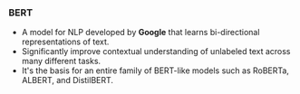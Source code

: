 ### **BERT**  
- A model for NLP developed by **Google** that learns bi-directional representations of text.
- Significantly improve contextual understanding of unlabeled text across many different tasks.
- It's the basis for an entire family of BERT-like models such as RoBERTa, ALBERT, and DistilBERT.
